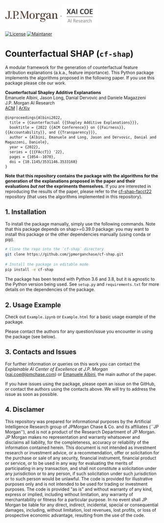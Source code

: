 <a href="https://www.jpmorgan.com/technology/artificial-intelligence">
<img align="middle" src="./assets/jpmorgan-logo.svg" alt="JPMorgan Logo" height="40">
<img align="middle" src="./assets/xai_coe-logo.png" alt="Explainale AI Center of Excellence Logo" height="75">
</a>

<!-- [![PyPI pyversions](https://img.shields.io/pypi/pyversions/cfshap.svg)](https://pypi.python.org/pypi/cfshap/) -->
<!-- [![PyPI](https://badge.fury.io/py/cfshap.svg)](https://pypi.python.org/pypi/cfshap/) -->
[![License](https://img.shields.io/github/license/jpmorganchase/cf-shap)](https://github.com/jpmorganchase/cf-shap/blob/master/LICENSE)
[![Maintaner](https://img.shields.io/badge/maintainer-Emanuele_Albini-blue)](https://www.emanuelealbini.com)


# Counterfactual SHAP (`cf-shap`)
A modular framework for the generation of counterfactual feature attribution explanations (a.k.a., feature importance). 
This Python package implements the algorithms proposed in the following paper. 
If you use this package please cite our work.

**Counterfactual Shapley Additive Explanations**  
Emanuele Albini, Jason Long, Danial Dervovic and Daniele Magazzeni  
J.P. Morgan AI Research  
[ACM](https://dl.acm.org/doi/abs/10.1145/3531146.3533168) | [ArXiv](https://arxiv.org/abs/2110.14270)

```
@inproceedings{Albini2022,
  title = {Counterfactual {{Shapley Additive Explanations}}},
  booktitle = {2022 {{ACM Conference}} on {{Fairness}}, {{Accountability}}, and {{Transparency}}},
  author = {Albini, Emanuele and Long, Jason and Dervovic, Danial and Magazzeni, Daniele},
  year = {2022},
  series = {{{FAccT}} '22},
  pages = {1054--1070},
  doi = {10.1145/3531146.3533168}
}
```

**Note that this repository contains the package with the algorithms for the generation of the explanations proposed in the paper and their evaluations _but not_ the expriments themselves.** If you are interested in reproducing the results of the paper, please refer to the [cf-shap-facct22](https://github.com/jpmorganchase/cf-shap-facct22) repository (that uses the algorithms implemented in this repository).
 
## 1. Installation
To install the package manually, simply use the following commands. Note that this package depends on shap>=0.39.0 package: you may want to install this package or the other dependencies manually (using conda or pip). 

```bash
# Clone the repo into the `cf-shap` directory
git clone https://github.com/jpmorganchase/cf-shap.git

# Install the package in editable mode
pip install -e cf-shap
```
The package has been tested with Python 3.6 and 3.8, but it is agnostic to the Python version being used.
See `setup.py` and `requirements.txt` for more details on the dependencies of the package.

## 2. Usage Example
Check out `Example.ipynb` or `Example.html` for a basic usage example of the package.

Please contact the authors for any question/issue you encounter in using the package (see below).

## 3. Contacts and Issues

For further information or queries on this work you can contact the _Explainable AI Center of Excellence at J.P. Morgan_ ([xai.coe@jpmchase.com](mailto:xai.coe@jpmchase.com)) or [Emanuele Albini](https://www.emanuelealbini.com), the main author of the paper.

If you have issues using the package, please open an issue on the GitHub, or contact the authors using the contacts above. We will try to address the issue as soon as possible.

## 4. Disclamer

This repository was prepared for informational purposes by the Artificial Intelligence Research group of JPMorgan Chase & Co. and its affiliates (``JP Morgan''), and is not a product of the Research Department of JP Morgan. JP Morgan makes no representation and warranty whatsoever and disclaims all liability, for the completeness, accuracy or reliability of the information contained herein. This document is not intended as investment research or investment advice, or a recommendation, offer or solicitation for the purchase or sale of any security, financial instrument, financial product or service, or to be used in any way for evaluating the merits of participating in any transaction, and shall not constitute a solicitation under any jurisdiction or to any person, if such solicitation under such jurisdiction or to such person would be unlawful.
The code is provided for illustrative purposes only and is not intended to be used for trading or investment purposes. The code is provided "as is" and without warranty of any kind, express or implied, including without limitation, any warranty of merchantability or fitness for a particular purpose. In no event shall JP Morgan be liable for any direct, indirect, incidental, special or consequential damages, including, without limitation, lost revenues, lost profits, or loss of prospective economic advantage, resulting from the use of the code.
